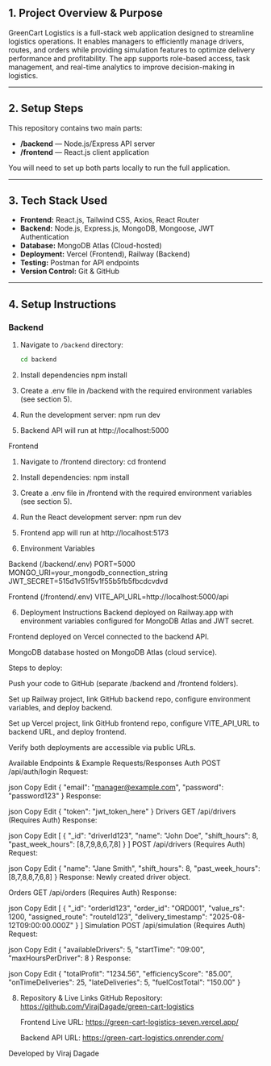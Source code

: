## 1. Project Overview & Purpose

GreenCart Logistics is a full-stack web application designed to streamline logistics operations. It enables managers to efficiently manage drivers, routes, and orders while providing simulation features to optimize delivery performance and profitability. The app supports role-based access, task management, and real-time analytics to improve decision-making in logistics.

---

## 2. Setup Steps

This repository contains two main parts:

- **/backend** — Node.js/Express API server
- **/frontend** — React.js client application

You will need to set up both parts locally to run the full application.

---

## 3. Tech Stack Used

- **Frontend:** React.js, Tailwind CSS, Axios, React Router
- **Backend:** Node.js, Express.js, MongoDB, Mongoose, JWT Authentication
- **Database:** MongoDB Atlas (Cloud-hosted)
- **Deployment:** Vercel (Frontend), Railway (Backend)
- **Testing:** Postman for API endpoints
- **Version Control:** Git & GitHub

---

## 4. Setup Instructions

### Backend

1. Navigate to `/backend` directory:

   ```bash
   cd backend
   ```

2. Install dependencies
   npm install

3. Create a .env file in /backend with the required environment variables (see section 5).

4. Run the development server:
   npm run dev

5. Backend API will run at http://localhost:5000

Frontend

1. Navigate to /frontend directory:
   cd frontend

2. Install dependencies:
   npm install

3. Create a .env file in /frontend with the required environment variables (see section 5).

4. Run the React development server:
   npm run dev

5. Frontend app will run at http://localhost:5173

6. Environment Variables

Backend (/backend/.env)
PORT=5000
MONGO_URI=your_mongodb_connection_string
JWT_SECRET=515d1v51f5v1f55b5fb5fbcdcvdvd

Frontend (/frontend/.env)
VITE_API_URL=http://localhost:5000/api

6. Deployment Instructions
   Backend deployed on Railway.app with environment variables configured for MongoDB Atlas and JWT secret.

Frontend deployed on Vercel connected to the backend API.

MongoDB database hosted on MongoDB Atlas (cloud service).

Steps to deploy:

Push your code to GitHub (separate /backend and /frontend folders).

Set up Railway project, link GitHub backend repo, configure environment variables, and deploy backend.

Set up Vercel project, link GitHub frontend repo, configure VITE_API_URL to backend URL, and deploy frontend.

Verify both deployments are accessible via public URLs.

Available Endpoints & Example Requests/Responses
Auth
POST /api/auth/login
Request:

json
Copy
Edit
{
"email": "manager@example.com",
"password": "password123"
}
Response:

json
Copy
Edit
{
"token": "jwt_token_here"
}
Drivers
GET /api/drivers (Requires Auth)
Response:

json
Copy
Edit
[
{
"\_id": "driverId123",
"name": "John Doe",
"shift_hours": 8,
"past_week_hours": [8,7,9,8,6,7,8]
}
]
POST /api/drivers (Requires Auth)
Request:

json
Copy
Edit
{
"name": "Jane Smith",
"shift_hours": 8,
"past_week_hours": [8,7,8,8,7,6,8]
}
Response: Newly created driver object.

Orders
GET /api/orders (Requires Auth)
Response:

json
Copy
Edit
[
{
"_id": "orderId123",
"order_id": "ORD001",
"value_rs": 1200,
"assigned_route": "routeId123",
"delivery_timestamp": "2025-08-12T09:00:00.000Z"
}
]
Simulation
POST /api/simulation (Requires Auth)
Request:

json
Copy
Edit
{
"availableDrivers": 5,
"startTime": "09:00",
"maxHoursPerDriver": 8
}
Response:

json
Copy
Edit
{
"totalProfit": "1234.56",
"efficiencyScore": "85.00",
"onTimeDeliveries": 25,
"lateDeliveries": 5,
"fuelCostTotal": "150.00"
}

8. Repository & Live Links
   GitHub Repository: https://github.com/VirajDagade/green-cart-logistics

   Frontend Live URL: https://green-cart-logistics-seven.vercel.app/

   Backend API URL: https://green-cart-logistics.onrender.com/

Developed by
Viraj Dagade
